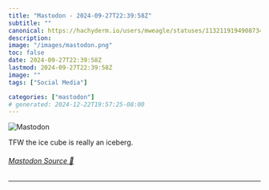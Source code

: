 ```yaml
---
title: "Mastodon - 2024-09-27T22:39:58Z"
subtitle: ""
canonical: https://hachyderm.io/users/mweagle/statuses/113211919490873499
description:
image: "/images/mastodon.png"
toc: false
date: 2024-09-27T22:39:58Z
lastmod: 2024-09-27T22:39:58Z
image: ""
tags: ["Social Media"]

categories: ["mastodon"]
# generated: 2024-12-22T19:57:25-08:00
---
```

![Mastodon](/images/mastodon.png)

<p>TFW the ice cube is really an iceberg.</p>


###### [Mastodon Source 🐘](https://hachyderm.io/@mweagle/113211919490873499)

___
